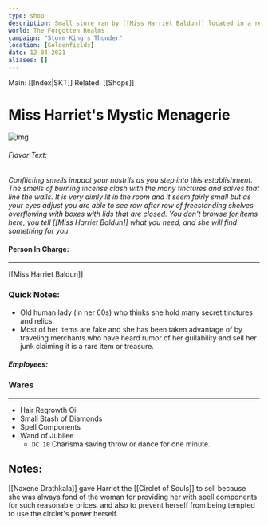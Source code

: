 ```yaml
---
type: shop
description: Small store ran by [[Miss Harriet Baldun]] located in a repurposed cellar underneath one of the town's storage warehouses.
world: The Forgotten Realms
campaign: "Storm King's Thunder"
location: [Goldenfields]
date: 12-04-2021
aliases: []
---
```

Main: [[Index|SKT]]
Related: [[Shops]]

# Miss Harriet's Mystic Menagerie
![img](https://i.pinimg.com/originals/79/61/33/7961333c578b13540c288c4858e2e63f.jpg)

###### Flavor Text: 
*Conflicting smells impact your nostrils as you step into this establishment. The smells of burning incense clash with the many tinctures and salves that line the walls. It is very dimly lit in the room and it seem fairly small but as your eyes adjust you are able to see row after row of freestanding shelves overflowing with boxes with lids that are closed. You don't browse for items here, you tell [[Miss Harriet Baldun]] what you need, and she will find something for you.*

#### Person In Charge:
---
[comment]: # (Person in charge of the Site. The boss.)
[[Miss Harriet Baldun]]
### Quick Notes:
- Old human lady (in her 60s) who thinks she hold many secret tinctures and relics.
- Most of her items are fake and she has been taken advantage of by traveling merchants who have heard rumor of her gullability and sell her junk claiming it is a rare item or treasure.

##### Employees:

### Wares
---
- Hair Regrowth Oil
- Small Stash of Diamonds
- Spell Components
- Wand of Jubilee
	- `DC 10` Charisma saving throw or dance for one minute.

## Notes:
[[Naxene Drathkala]] gave Harriet the [[Circlet of Souls]] to sell because she was always fond of the woman for providing her with spell components for such reasonable prices, and also to prevent herself from being tempted to use the circlet's power herself.